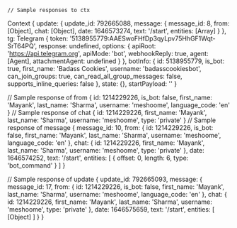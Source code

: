     // Sample responses to ctx

Context {
    update: {
      update_id: 792665088,
      message: {
        message_id: 8,
        from: [Object],
        chat: [Object],
        date: 1646573274,
        text: '/start',
        entities: [Array]
      }
    },
    tg: Telegram {
      token: '5138955779:AAESwoFHfDp3qyLpv75HhGF1Wqt-SrT64PQ',
      response: undefined,
      options: {
        apiRoot: 'https://api.telegram.org',
        apiMode: 'bot',
        webhookReply: true,
        agent: [Agent],
        attachmentAgent: undefined
      }
    },
    botInfo: {
      id: 5138955779,
      is_bot: true,
      first_name: 'Badass Cookies',
      username: 'badasscookiesbot',
      can_join_groups: true,
      can_read_all_group_messages: false,
      supports_inline_queries: false
    },
    state: {},
    startPayload: ''
  }

  // Sample response of from
  {
    id: 1214229226,
    is_bot: false,
    first_name: 'Mayank',
    last_name: 'Sharma',
    username: 'meshoome',
    language_code: 'en'
  }
  // Sample response of chat
  {
    id: 1214229226,
    first_name: 'Mayank',
    last_name: 'Sharma',
    username: 'meshoome',
    type: 'private'
  }
  // Sample response of message
  {
    message_id: 10,
    from: {
      id: 1214229226,
      is_bot: false,
      first_name: 'Mayank',
      last_name: 'Sharma',
      username: 'meshoome',
      language_code: 'en'
    },
    chat: {
      id: 1214229226,
      first_name: 'Mayank',
      last_name: 'Sharma',
      username: 'meshoome',
      type: 'private'
    },
    date: 1646574252,
    text: '/start',
    entities: [ { offset: 0, length: 6, type: 'bot_command' } ]
  }

  // Sample response of update 
  {
    update_id: 792665093,
    message: {
      message_id: 17,
      from: {
        id: 1214229226,
        is_bot: false,
        first_name: 'Mayank',
        last_name: 'Sharma',
        username: 'meshoome',
        language_code: 'en'
      },
      chat: {
        id: 1214229226,
        first_name: 'Mayank',
        last_name: 'Sharma',
        username: 'meshoome',
        type: 'private'
      },
      date: 1646575659,
      text: '/start',
      entities: [ [Object] ]
    }
  } 
